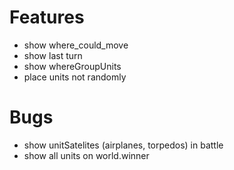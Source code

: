 Features
=======
- show where_could_move
- show last turn
- show whereGroupUnits
- place units not randomly

Bugs
=======
- show unitSatelites (airplanes, torpedos) in battle
- show all units on world.winner